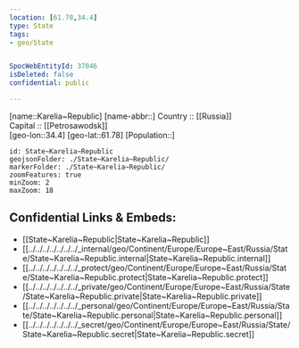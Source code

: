 ```yaml
---
location: [61.78,34.4] 
type: State
tags:
- geo/State


SpocWebEntityId: 37046
isDeleted: false
confidential: public

---
```

[name::Karelia~Republic] 
[name-abbr::] 
Country :: [[Russia]]  
Capital :: [[Petrosawodsk]]  
[geo-lon::34.4] 
[geo-lat::61.78] 
[Population::] 



```leaflet
id: State~Karelia~Republic
geojsonFolder: ./State~Karelia~Republic/
markerFolder: ./State~Karelia~Republic/
zoomFeatures: true 
minZoom: 2 
maxZoom: 18
```


## Confidential Links & Embeds: 
- [[State~Karelia~Republic|State~Karelia~Republic]]  
- [[../../../../../../../_internal/geo/Continent/Europe/Europe~East/Russia/State/State~Karelia~Republic.internal|State~Karelia~Republic.internal]] 
- [[../../../../../../../_protect/geo/Continent/Europe/Europe~East/Russia/State/State~Karelia~Republic.protect|State~Karelia~Republic.protect]] 
- [[../../../../../../../_private/geo/Continent/Europe/Europe~East/Russia/State/State~Karelia~Republic.private|State~Karelia~Republic.private]] 
- [[../../../../../../../_personal/geo/Continent/Europe/Europe~East/Russia/State/State~Karelia~Republic.personal|State~Karelia~Republic.personal]] 
- [[../../../../../../../_secret/geo/Continent/Europe/Europe~East/Russia/State/State~Karelia~Republic.secret|State~Karelia~Republic.secret]] 
